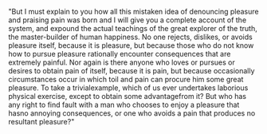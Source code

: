 "But I must explain to you how all this mistaken idea of denouncing pleasure and praising pain was
born and I will give you a complete account of the system, and expound the actual teachings of
the great explorer of the truth, the master-builder of human happiness. No one rejects, dislikes,
or avoids pleasure itself, because it is pleasure, but because those who do not know how to pursue
pleasure rationally encounter consequences that are extremely painful. Nor again is there anyone who
loves or pursues or desires to obtain pain of itself, because it is pain, but because occasionally
circumstances occur in which toil and pain can procure him some great pleasure. To take a trivialexample,
which of us ever undertakes laborious physical exercise, except to obtain some advantagefrom it?
But who has any right to find fault with a man who chooses to enjoy a pleasure that hasno annoying
consequences, or one who avoids a pain that produces no resultant pleasure?"